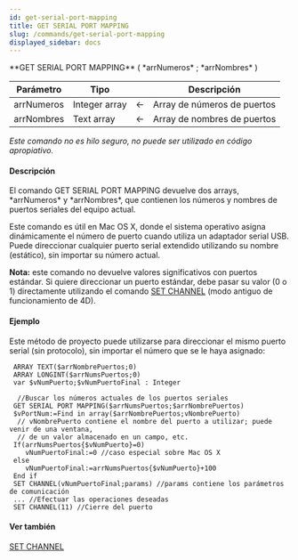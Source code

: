 ```yaml
---
id: get-serial-port-mapping
title: GET SERIAL PORT MAPPING
slug: /commands/get-serial-port-mapping
displayed_sidebar: docs
---
```


<!--REF #_command_.GET SERIAL PORT MAPPING.Syntax-->**GET SERIAL PORT MAPPING** ( *arrNumeros* ; *arrNombres* )<!-- END REF-->
<!--REF #_command_.GET SERIAL PORT MAPPING.Params-->
| Parámetro | Tipo |  | Descripción |
| --- | --- | --- | --- |
| arrNumeros | Integer array | &#8592; | Array de números de puertos |
| arrNombres | Text array | &#8592; | Array de nombres de puertos |

<!-- END REF-->

*Este comando no es hilo seguro, no puede ser utilizado en código apropiativo.*


#### Descripción 

<!--REF #_command_.GET SERIAL PORT MAPPING.Summary-->El comando GET SERIAL PORT MAPPING devuelve dos arrays, *arrNumeros* y *arrNombres*, que contienen los números y nombres de puertos seriales del equipo actual.<!-- END REF-->

Este comando es útil en Mac OS X, donde el sistema operativo asigna dinámicamente el número de puerto cuando utiliza un adaptador serial USB. Puede direccionar cualquier puerto serial extendido utilizando su nombre (estático), sin importar su número actual.

**Nota:** este comando no devuelve valores significativos con puertos estándar. Si quiere direccionar un puerto estándar, debe pasar su valor (0 o 1) directamente utilizando el comando [SET CHANNEL](set-channel.md "SET CHANNEL") (modo antiguo de funcionamiento de 4D). 

#### Ejemplo 

Este método de proyecto puede utilizarse para direccionar el mismo puerto serial (sin protocolo), sin importar el número que se le haya asignado: 

```4d
 ARRAY TEXT($arrNombrePuertos;0)
 ARRAY LONGINT($arrNumsPuertos;0)
 var $vNumPuerto;$vNumPuertoFinal : Integer
 
  //Buscar los números actuales de los puertos seriales
 GET SERIAL PORT MAPPING($arrNumsPuertos;$arrNombrePuertos)
 $vPortNum:=Find in array($arrNombrePuertos;vNombrePuerto)
  // vNombrePuerto contiene el nombre del puerto a utilizar; puede venir de una ventana,
  // de un valor almacenado en un campo, etc.
 If(arrNumsPuertos{$vNumPuerto}=0)
    vNumPuertoFinal:=0 //caso especial sobre Mac OS X
 else
    vNumPuertoFinal:=arrNumsPuertos{$vNumPuerto}+100
 End if
 SET CHANNEL(vNumPuertoFinal;params) //params contiene los parámetros de comunicación
 ... //Efectuar las operaciones deseadas
 SET CHANNEL(11) //Cierre del puerto
```

#### Ver también 

[SET CHANNEL](set-channel.md)  